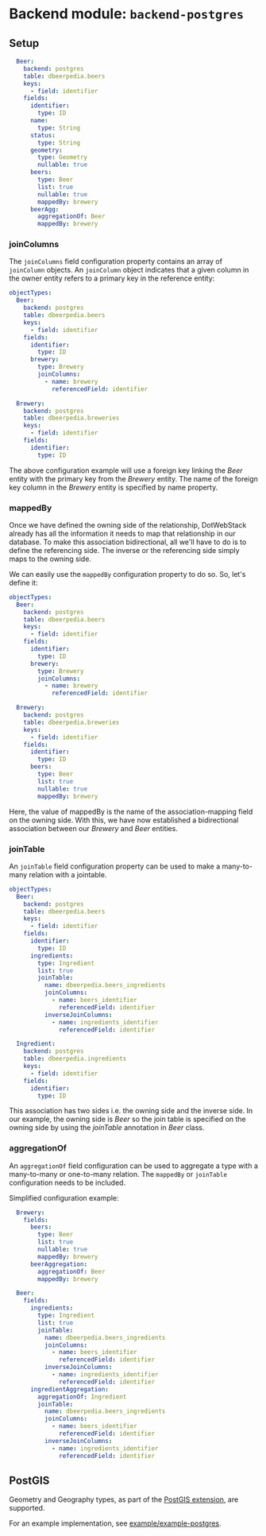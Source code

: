 # Backend module: `backend-postgres`

## Setup

```yaml
  Beer:
    backend: postgres
    table: dbeerpedia.beers
    keys:
      - field: identifier
    fields:
      identifier:
        type: ID
      name:
        type: String
      status:
        type: String
      geometry:
        type: Geometry
        nullable: true
      beers:
        type: Beer
        list: true
        nullable: true
        mappedBy: brewery
      beerAgg:
        aggregationOf: Beer
        mappedBy: brewery
```

### joinColumns

The `joinColumns` field configuration property contains an array of `joinColumn` objects. An `joinColumn` object
indicates that a given column in the owner entity refers to a primary key in the reference entity:

```yaml
objectTypes:
  Beer:
    backend: postgres
    table: dbeerpedia.beers
    keys:
      - field: identifier
    fields:
      identifier:
        type: ID
      brewery:
        type: Brewery
        joinColumns:
          - name: brewery
            referencedField: identifier

  Brewery:
    backend: postgres
    table: dbeerpedia.breweries
    keys:
      - field: identifier
    fields:
      identifier:
        type: ID
```

The above configuration example will use a foreign key linking the *Beer* entity with the primary key from the *Brewery*
entity. The name of the foreign key column in the *Brewery* entity is specified by name property.

### mappedBy

Once we have defined the owning side of the relationship, DotWebStack already has all the information it needs to map
that relationship in our database. To make this association bidirectional, all we'll have to do is to define the
referencing side. The inverse or the referencing side simply maps to the owning side.

We can easily use the `mappedBy` configuration property to do so. So, let's define it:

```yaml
objectTypes:
  Beer:
    backend: postgres
    table: dbeerpedia.beers
    keys:
      - field: identifier
    fields:
      identifier:
        type: ID
      brewery:
        type: Brewery
        joinColumns:
          - name: brewery
            referencedField: identifier

  Brewery:
    backend: postgres
    table: dbeerpedia.breweries
    keys:
      - field: identifier
    fields:
      identifier:
        type: ID
      beers:
        type: Beer
        list: true
        nullable: true
        mappedBy: brewery
```

Here, the value of mappedBy is the name of the association-mapping field on the owning side. With this, we have now
established a bidirectional association between our *Brewery* and *Beer* entities.

### joinTable

An `joinTable` field configuration property can be used to make a many-to-many relation with a jointable.

```yaml
objectTypes:
  Beer:
    backend: postgres
    table: dbeerpedia.beers
    keys:
      - field: identifier
    fields:
      identifier:
        type: ID
      ingredients:
        type: Ingredient
        list: true
        joinTable:
          name: dbeerpedia.beers_ingredients
          joinColumns:
            - name: beers_identifier
              referencedField: identifier
          inverseJoinColumns:
            - name: ingredients_identifier
              referencedField: identifier

  Ingredient:
    backend: postgres
    table: dbeerpedia.ingredients
    keys:
      - field: identifier
    fields:
      identifier:
        type: ID
```

This association has two sides i.e. the owning side and the inverse side. In our example, the owning side is *Beer* so
the join table is specified on the owning side by using the *joinTable* annotation in *Beer* class.

### aggregationOf

An `aggregationOf` field configuration can be used to aggregate a type with a many-to-many or one-to-many relation.
The `mappedBy` or `joinTable` configuration needs to be included.

Simplified configuration example:

```yaml
  Brewery:
    fields:
      beers:
        type: Beer
        list: true
        nullable: true
        mappedBy: brewery
      beerAggregation:
        aggregationOf: Beer
        mappedBy: brewery

  Beer:
    fields:
      ingredients:
        type: Ingredient
        list: true
        joinTable:
          name: dbeerpedia.beers_ingredients
          joinColumns:
            - name: beers_identifier
              referencedField: identifier
          inverseJoinColumns:
            - name: ingredients_identifier
              referencedField: identifier
      ingredientAggregation:
        aggregationOf: Ingredient
        joinTable:
          name: dbeerpedia.beers_ingredients
          joinColumns:
            - name: beers_identifier
              referencedField: identifier
          inverseJoinColumns:
            - name: ingredients_identifier
              referencedField: identifier
```

## PostGIS

Geometry and Geography types, as part of the [PostGIS extension](https://postgis.net), are supported.

For an example implementation,
see [example/example-postgres](https://github.com/dotwebstack/dotwebstack-framework/tree/v0.3/example/example-postgres).
